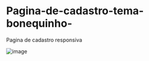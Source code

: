 # Pagina-de-cadastro-tema-bonequinho-
Pagina de cadastro responsiva

![image](https://user-images.githubusercontent.com/103005378/236962971-c1076602-6185-4e13-bbda-b692d7c6259b.png)

